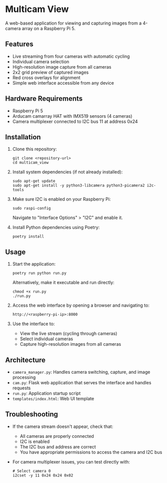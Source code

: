 # Multicam View

A web-based application for viewing and capturing images from a 4-camera array on a Raspberry Pi 5.

## Features

- Live streaming from four cameras with automatic cycling
- Individual camera selection
- High-resolution image capture from all cameras
- 2x2 grid preview of captured images
- Red cross overlays for alignment
- Simple web interface accessible from any device

## Hardware Requirements

- Raspberry Pi 5
- Arducam camarray HAT with IMX519 sensors (4 cameras)
- Camera multiplexer connected to I2C bus 11 at address 0x24

## Installation

1. Clone this repository:
   ```
   git clone <repository-url>
   cd multicam_view
   ```

2. Install system dependencies (if not already installed):
   ```
   sudo apt-get update
   sudo apt-get install -y python3-libcamera python3-picamera2 i2c-tools
   ```

3. Make sure I2C is enabled on your Raspberry Pi:
   ```
   sudo raspi-config
   ```
   Navigate to "Interface Options" > "I2C" and enable it.

4. Install Python dependencies using Poetry:
   ```
   poetry install
   ```

## Usage

1. Start the application:
   ```
   poetry run python run.py
   ```
   
   Alternatively, make it executable and run directly:
   ```
   chmod +x run.py
   ./run.py
   ```

2. Access the web interface by opening a browser and navigating to:
   ```
   http://<raspberry-pi-ip>:8000
   ```

3. Use the interface to:
   - View the live stream (cycling through cameras)
   - Select individual cameras
   - Capture high-resolution images from all cameras

## Architecture

- `camera_manager.py`: Handles camera switching, capture, and image processing
- `cam.py`: Flask web application that serves the interface and handles requests
- `run.py`: Application startup script
- `templates/index.html`: Web UI template

## Troubleshooting

- If the camera stream doesn't appear, check that:
  - All cameras are properly connected
  - I2C is enabled
  - The I2C bus and address are correct
  - You have appropriate permissions to access the camera and I2C bus

- For camera multiplexer issues, you can test directly with:
  ```
  # Select camera 0
  i2cset -y 11 0x24 0x24 0x02
  ```
